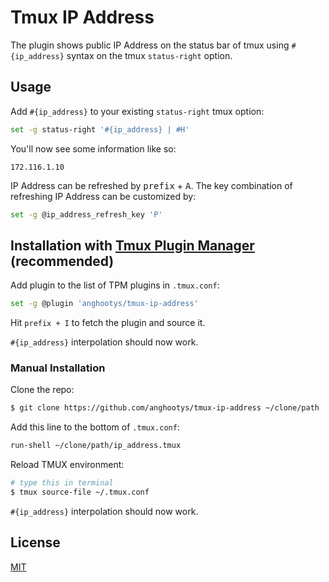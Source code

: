 # Tmux IP Address

The plugin shows public IP Address on the status bar of tmux using `#{ip_address}` syntax on the tmux `status-right` option.


## Usage

Add `#{ip_address}` to your existing `status-right` tmux option:

```bash
set -g status-right '#{ip_address} | #H'
```

You'll now see some information like so:

```
172.116.1.10
```

IP Address can be refreshed by <kbd>prefix</kbd> + <kbd>A</kbd>.
The key combination of refreshing IP Address can be customized by:
```bash
set -g @ip_address_refresh_key 'P'
```

## Installation with [Tmux Plugin Manager](https://github.com/tmux-plugins/tpm) (recommended)

Add plugin to the list of TPM plugins in `.tmux.conf`:

```bash
set -g @plugin 'anghootys/tmux-ip-address'
```

Hit `prefix + I` to fetch the plugin and source it.

`#{ip_address}` interpolation should now work.

### Manual Installation

Clone the repo:

```bash
$ git clone https://github.com/anghootys/tmux-ip-address ~/clone/path
```

Add this line to the bottom of `.tmux.conf`:

```bash
run-shell ~/clone/path/ip_address.tmux
```

Reload TMUX environment:

```bash
# type this in terminal
$ tmux source-file ~/.tmux.conf
```

`#{ip_address}` interpolation should now work.

## License

[MIT](LICENSE)
